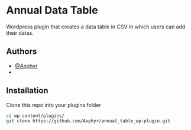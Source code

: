 
# Annual Data Table

Wordpress plugin that creates a data table in CSV in which users can add their datas.

## Authors

- [@Axphyr](https://github.com/Axphyr)
- 



## Installation

Clone this repo into your plugins folder

```bash
cd wp-content/plugins/
git clone https://github.com/Axphyr/annual_table_wp-plugin.git
```
    

